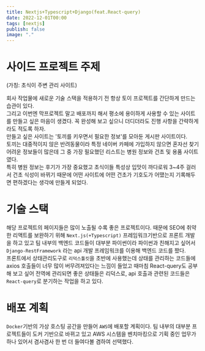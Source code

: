 ```yaml
---
title: Nextjs+Typescript+Django(feat.React-query)
date: 2022-12-01T00:00
tags: [nextjs]
publish: false
image: "."
---
```


# 사이드 프로젝트 주제

(가칭: 초식이 주변 관리 사이트)

회사 작업물에 새로운 기술 스택을 적용하기 전 항상 토이 프로젝트를 간단하게 만드는 습관이 있다.  
그리고 이번엔 막프로젝트 말고 배포까지 해서 평소에 용이하게 사용할 수 있는 사이트를 만들고 싶은 마음이 생겼다. 꼭 완성해 보고 싶으니 더디더라도 진행 사항을 간략하게라도 적도록 하자.  
만들고 싶은 사이트는 '토끼를 키우면서 필요한 정보'를 모아둔 게시판 사이트이다.  
토끼는 대중적이지 않은 반려동물이라 특정 네이버 카페에 가입하지 않으면 혼자선 찾기 어려운 정보들이 많은데 그 중 가장 필요했던 리스트는 병원 정보와 건초 및 용품 사이트였다.  
특히 병원 정보는 후기가 가장 중요했고 초식이들 특성상 입맛이 까다로워 3~4주 걸러서 건초 식성이 바뀌기 때문에 어떤 사이트에 어떤 건초가 기호도가 어땠는지 기록해두면 편하겠다는 생각에 만들게 되었다.

# 기술 스택

해당 프로젝트의 페이지들은 많이 노출될 수록 좋은 프로젝트이다. 때문에 SEO에 취약한 리액트를 보완하기 위해 `Next.js(+Typescript)` 프레임워크기반으로 프론트 개발을 하고 있고 팀 내부의 백엔드 코드들이 대부분 파이썬이라 파이썬과 친해지고 싶어서 `Django-RestFramework` 라는 api 개발 프레임워크를 이용해 백엔드 코드를 짰다.  
프론트에서 상태관리도구로 `리덕스툴킷`을 초반에 사용했는데 상태를 관리하는 코드들에 axios 호출들이 너무 많이 버무려져있다는 느낌이 들었고 때마침 React-query도 공부해 보고 싶어 전역에 관리되면 좋은 상태들은 리덕스로, api 호출과 관련된 코드들은 `React-query`로 분기하는 작업을 하고 있다.

# 배포 계획

`Docker`기반의 가상 호스팅 공간을 만들어 `AWS`에 배포할 계획이다. 팀 내부의 대부분 프로젝트들이 도커 기반으로 바뀌고 있고 AWS 시스템을 벤치마킹으로 기획 중인 업무가 하나 있어서 겸사겸사 한 번 더 들여다볼 겸하여 선택했다.
